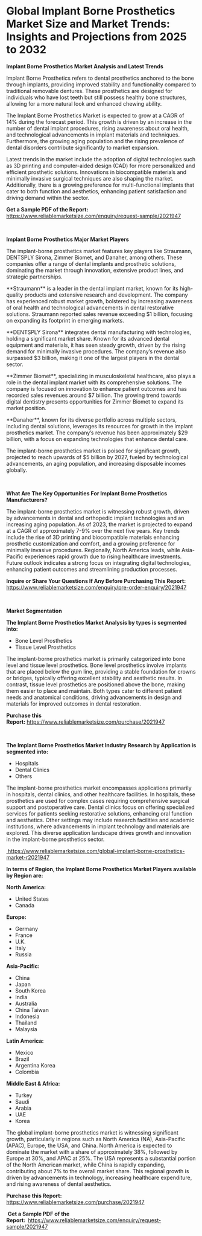 <p><h1>Global Implant Borne Prosthetics Market Size and Market Trends: Insights and Projections from 2025 to 2032</h1></p><p><strong>Implant Borne Prosthetics Market Analysis and Latest Trends</strong></p>
<p><p>Implant Borne Prosthetics refers to dental prosthetics anchored to the bone through implants, providing improved stability and functionality compared to traditional removable dentures. These prosthetics are designed for individuals who have lost teeth but still possess healthy bone structures, allowing for a more natural look and enhanced chewing ability.</p><p>The Implant Borne Prosthetics Market is expected to grow at a CAGR of 14% during the forecast period. This growth is driven by an increase in the number of dental implant procedures, rising awareness about oral health, and technological advancements in implant materials and techniques. Furthermore, the growing aging population and the rising prevalence of dental disorders contribute significantly to market expansion.</p><p>Latest trends in the market include the adoption of digital technologies such as 3D printing and computer-aided design (CAD) for more personalized and efficient prosthetic solutions. Innovations in biocompatible materials and minimally invasive surgical techniques are also shaping the market. Additionally, there is a growing preference for multi-functional implants that cater to both function and aesthetics, enhancing patient satisfaction and driving demand within the sector.</p></p>
<p><strong>Get a Sample PDF of the Report:&nbsp;</strong> <a href="https://www.reliablemarketsize.com/enquiry/request-sample/2021947?utm_campaign=2271&utm_medium=2&utm_source=Github&utm_content=ia&utm_term=13042025&utm_id=implant-borne-prosthetics">https://www.reliablemarketsize.com/enquiry/request-sample/2021947</a></p>
<p>&nbsp;</p>
<p><strong>Implant Borne Prosthetics Major Market Players</strong></p>
<p><p>The implant-borne prosthetics market features key players like Straumann, DENTSPLY Sirona, Zimmer Biomet, and Danaher, among others. These companies offer a range of dental implants and prosthetic solutions, dominating the market through innovation, extensive product lines, and strategic partnerships.</p><p>**Straumann** is a leader in the dental implant market, known for its high-quality products and extensive research and development. The company has experienced robust market growth, bolstered by increasing awareness of oral health and technological advancements in dental restorative solutions. Straumann reported sales revenue exceeding $1 billion, focusing on expanding its footprint in emerging markets.</p><p>**DENTSPLY Sirona** integrates dental manufacturing with technologies, holding a significant market share. Known for its advanced dental equipment and materials, it has seen steady growth, driven by the rising demand for minimally invasive procedures. The company’s revenue also surpassed $3 billion, making it one of the largest players in the dental sector.</p><p>**Zimmer Biomet**, specializing in musculoskeletal healthcare, also plays a role in the dental implant market with its comprehensive solutions. The company is focused on innovation to enhance patient outcomes and has recorded sales revenues around $7 billion. The growing trend towards digital dentistry presents opportunities for Zimmer Biomet to expand its market position.</p><p>**Danaher**, known for its diverse portfolio across multiple sectors, including dental solutions, leverages its resources for growth in the implant prosthetics market. The company’s revenue has been approximately $29 billion, with a focus on expanding technologies that enhance dental care.</p><p>The implant-borne prosthetics market is poised for significant growth, projected to reach upwards of $5 billion by 2027, fueled by technological advancements, an aging population, and increasing disposable incomes globally.</p></p>
<p>&nbsp;</p>
<p><strong>What Are The Key Opportunities For Implant Borne Prosthetics Manufacturers?</strong></p>
<p><p>The implant-borne prosthetics market is witnessing robust growth, driven by advancements in dental and orthopedic implant technologies and an increasing aging population. As of 2023, the market is projected to expand at a CAGR of approximately 7-9% over the next five years. Key trends include the rise of 3D printing and biocompatible materials enhancing prosthetic customization and comfort, and a growing preference for minimally invasive procedures. Regionally, North America leads, while Asia-Pacific experiences rapid growth due to rising healthcare investments. Future outlook indicates a strong focus on integrating digital technologies, enhancing patient outcomes and streamlining production processes.</p></p>
<p><strong>Inquire or Share Your Questions If Any Before Purchasing This Report:</strong> <a href="https://www.reliablemarketsize.com/enquiry/pre-order-enquiry/2021947?utm_campaign=2271&utm_medium=2&utm_source=Github&utm_content=ia&utm_term=13042025&utm_id=implant-borne-prosthetics">https://www.reliablemarketsize.com/enquiry/pre-order-enquiry/2021947</a></p>
<p>&nbsp;</p>
<p><strong>Market Segmentation</strong></p>
<p><strong>The Implant Borne Prosthetics Market Analysis by types is segmented into:</strong></p>
<p><ul><li>Bone Level Prosthetics</li><li>Tissue Level Prosthetics</li></ul></p>
<p><p>The implant-borne prosthetics market is primarily categorized into bone level and tissue level prosthetics. Bone level prosthetics involve implants that are placed below the gum line, providing a stable foundation for crowns or bridges, typically offering excellent stability and aesthetic results. In contrast, tissue level prosthetics are positioned above the bone, making them easier to place and maintain. Both types cater to different patient needs and anatomical conditions, driving advancements in design and materials for improved outcomes in dental restoration.</p></p>
<p><strong>Purchase this Report:&nbsp;</strong><a href="https://www.reliablemarketsize.com/purchase/2021947?utm_campaign=2271&utm_medium=2&utm_source=Github&utm_content=ia&utm_term=13042025&utm_id=implant-borne-prosthetics">https://www.reliablemarketsize.com/purchase/2021947</a></p>
<p>&nbsp;</p>
<p><strong>The Implant Borne Prosthetics Market Industry Research by Application is segmented into:</strong></p>
<p><ul><li>Hospitals</li><li>Dental Clinics</li><li>Others</li></ul></p>
<p><p>The implant-borne prosthetics market encompasses applications primarily in hospitals, dental clinics, and other healthcare facilities. In hospitals, these prosthetics are used for complex cases requiring comprehensive surgical support and postoperative care. Dental clinics focus on offering specialized services for patients seeking restorative solutions, enhancing oral function and aesthetics. Other settings may include research facilities and academic institutions, where advancements in implant technology and materials are explored. This diverse application landscape drives growth and innovation in the implant-borne prosthetics sector.</p></p>
<p><a href="https://www.reliablemarketsize.com/global-implant-borne-prosthetics-market-r2021947?utm_campaign=2271&utm_medium=2&utm_source=Github&utm_content=ia&utm_term=13042025&utm_id=implant-borne-prosthetics">&nbsp;https://www.reliablemarketsize.com/global-implant-borne-prosthetics-market-r2021947</a></p>
<p><strong>In terms of Region, the Implant Borne Prosthetics Market Players available by Region are:</strong></p>
<p>
    <p> <strong> North America: </strong>
        <ul>
            <li>United States</li>
            <li>Canada</li>
        </ul>
        </p> 
    <p> <strong> Europe: </strong>
        <ul>
            <li>Germany</li>
            <li>France</li>
            <li>U.K.</li>
            <li>Italy</li>
            <li>Russia</li>
        </ul>
        </p> 
    <p> <strong> Asia-Pacific: </strong>
        <ul>
            <li>China</li>
            <li>Japan</li>
            <li>South Korea</li>
            <li>India</li>
            <li>Australia</li>
            <li>China Taiwan</li>
            <li>Indonesia</li>
            <li>Thailand</li>
            <li>Malaysia</li>
        </ul>
        </p> 
    <p> <strong> Latin America: </strong>
        <ul>
            <li>Mexico</li>
            <li>Brazil</li>
            <li>Argentina Korea</li>
            <li>Colombia</li>
        </ul>
        </p> 
    <p> <strong> Middle East & Africa: </strong>
        <ul>
            <li>Turkey</li>
            <li>Saudi</li>
            <li>Arabia</li>
            <li>UAE</li>
            <li>Korea</li>
        </ul>
    </p>
    </p>
<p><p>The global implant-borne prosthetics market is witnessing significant growth, particularly in regions such as North America (NA), Asia-Pacific (APAC), Europe, the USA, and China. North America is expected to dominate the market with a share of approximately 38%, followed by Europe at 30%, and APAC at 25%. The USA represents a substantial portion of the North American market, while China is rapidly expanding, contributing about 7% to the overall market share. This regional growth is driven by advancements in technology, increasing healthcare expenditure, and rising awareness of dental aesthetics.</p></p>
<p><strong>Purchase this Report: </strong><a href="https://www.reliablemarketsize.com/purchase/2021947?utm_campaign=2271&utm_medium=2&utm_source=Github&utm_content=ia&utm_term=13042025&utm_id=implant-borne-prosthetics">https://www.reliablemarketsize.com/purchase/2021947</a></p>
<p>&nbsp;<strong>Get a Sample PDF of the Report:&nbsp;&nbsp;</strong><a href="https://www.reliablemarketsize.com/enquiry/request-sample/2021947?utm_campaign=2271&utm_medium=2&utm_source=Github&utm_content=ia&utm_term=13042025&utm_id=implant-borne-prosthetics">https://www.reliablemarketsize.com/enquiry/request-sample/2021947</a></p>
<p><strong></strong></p>
<p><p></p><p></p><p></p></p>